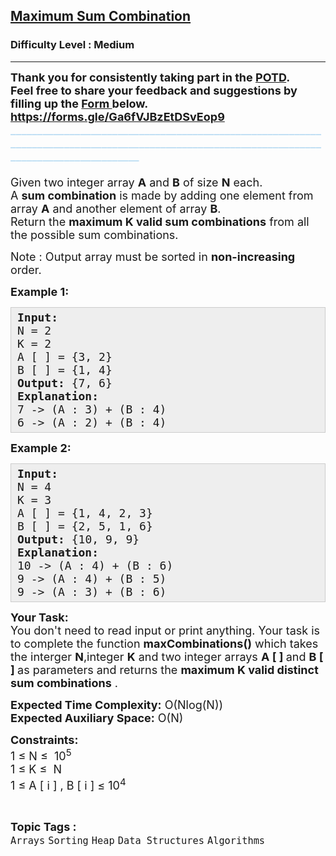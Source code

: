 <h2><a href="https://practice.geeksforgeeks.org/problems/maximum-sum-combination/1">Maximum Sum Combination</a></h2><h3>Difficulty Level : Medium</h3><hr><div class="problems_problem_content__Xm_eO"><p><span style="font-size: 18px;"><strong>Thank you for consistently taking part in the <a href="https://practice.geeksforgeeks.org/problem-of-the-day">POTD</a>.</strong><br><strong>Feel free to share your feedback and suggestions by filling up the <a href="https://forms.gle/w5tWNLjbLE26ZbdE6">Form </a>below.</strong><br><a href="https://forms.gle/Ga6fVJBzEtDSvEop9"><strong>https://forms.gle/Ga6fVJBzEtDSvEop9</strong></a><br><span style="color: #c2e0f4;"><strong>____________________________________________________________________________________________________________________________________________</strong></span><br><br>Given two integer array <strong>A</strong> and <strong>B</strong> of size <strong>N</strong> each.<br>A <strong>sum combination</strong> is made by adding one element from array <strong>A</strong> and another element of array <strong>B</strong>.<br>Return the <strong>maximum K valid sum combinations</strong> from all the possible sum combinations.</span></p>
<p><span style="font-size: 18px;">Note : Output array must be sorted in <strong>non-increasing</strong> order.</span></p>
<p><span style="font-size: 18px;"><strong>Example 1:</strong></span></p>
<pre style="background: #eeeeee; border: 1px solid #cccccc; padding: 5px 10px; --darkreader-inline-bgimage: initial; --darkreader-inline-bgcolor: #222426; --darkreader-inline-border-top: #3e4446; --darkreader-inline-border-right: #3e4446; --darkreader-inline-border-bottom: #3e4446; --darkreader-inline-border-left: #3e4446;"><span style="font-size: 18px;"><strong>Input:</strong><br>N = 2<br>K = 2<br>A [ ] = {3, 2}<br>B [ ] = {1, 4}<br><strong>Output: </strong>{7, 6}<br><strong>Explanation:</strong>&nbsp;<br>7 -&gt; (A : 3) + (B : 4)<br>6 -&gt; (A : 2) + (B : 4)</span></pre>
<p><span style="font-size: 18px;"><strong>Example 2:</strong></span></p>
<pre style="background: #eeeeee; border: 1px solid #cccccc; padding: 5px 10px; --darkreader-inline-bgimage: initial; --darkreader-inline-bgcolor: #222426; --darkreader-inline-border-top: #3e4446; --darkreader-inline-border-right: #3e4446; --darkreader-inline-border-bottom: #3e4446; --darkreader-inline-border-left: #3e4446;"><span style="font-size: 18px;"><strong>Input:</strong><br>N = 4<br>K = 3<br>A [ ] = {1, 4, 2, 3}<br>B [ ] = {2, 5, 1, 6}<br><strong>Output: </strong>{10, 9, 9}<br><strong>Explanation:</strong>&nbsp;<br>10 -&gt; (A : 4) + (B : 6)<br>9 -&gt; (A : 4) + (B : 5)<br>9 -&gt; (A : 3) + (B : 6)</span></pre>
<p><span style="font-size: 18px;"><strong>Your Task:</strong><br>You don't need to read input or print anything. Your task is to complete the function <strong>maxCombinations()</strong>&nbsp;which takes the interger <strong>N</strong>,integer <strong>K</strong> and two integer arrays <strong>A&nbsp;[ ] </strong>and <strong>B [ ]&nbsp;</strong>as parameters and returns the <strong>maximum K valid distinct sum combinations</strong> .</span></p>
<p><span style="font-size: 18px;"><strong>Expected Time Complexity:</strong> O(Nlog(N))<br><strong>Expected Auxiliary Space:</strong>&nbsp;O(N)</span></p>
<p><span style="font-size: 18px;"><strong>Constraints:</strong><br>1 ≤ N ≤&nbsp; 10<sup>5</sup><br>1 ≤ K&nbsp;≤&nbsp; N<br>1 ≤ A [ i ] , B [ i ] ≤ 10<sup>4</sup></span></p></div><br><p><span style=font-size:18px><strong>Topic Tags : </strong><br><code>Arrays</code>&nbsp;<code>Sorting</code>&nbsp;<code>Heap</code>&nbsp;<code>Data Structures</code>&nbsp;<code>Algorithms</code>&nbsp;